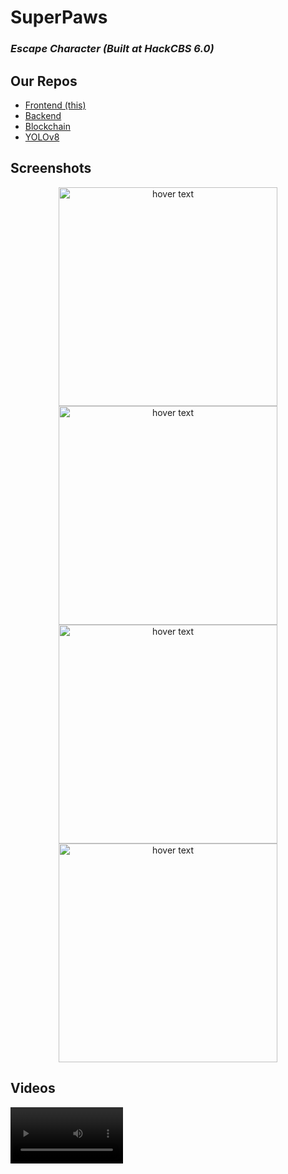 # SuperPaws
### _Escape Character (Built at HackCBS 6.0)_
## Our Repos

- [Frontend (this)](https://github.com/GulatiGarvit/SuperPaws) 
- [Backend](https://github.com/frost-ish/SuperPawsBackend)  
- [Blockchain](https://github.com/timetooth/SuperPawsTruffle)
- [YOLOv8](https://github.com/timetooth/SuperPawsOpenCV)

## Screenshots
<p align="center">
  <img src="https://firebasestorage.googleapis.com/v0/b/superpets-1.appspot.com/o/petpage.png?alt=media&token=2d44163d-9193-477a-87b6-039160111722" width="350" title="hover text">
  <img src="https://firebasestorage.googleapis.com/v0/b/superpets-1.appspot.com/o/login.png?alt=media&token=f246b1ff-aba2-4a59-9af2-7f1a447c0ab1" width="350" title="hover text">
  <img src="https://firebasestorage.googleapis.com/v0/b/superpets-1.appspot.com/o/dashboard.png?alt=media&token=e27a496f-fafb-4fa8-8031-38145678ea87" width="350" title="hover text">
  <img src="https://firebasestorage.googleapis.com/v0/b/superpets-1.appspot.com/o/arphone.png?alt=media&token=1985e9a8-e625-40b5-8342-00096f5f225b" width="350" title="hover text">

## Videos
<video src='https://github.com/timetooth/SuperPawsOpenCV/blob/main/model/video/outs/rethua2.mp4_outfull.mp4' width=180/>

## Tech

SuperPaws has a delicately selected tech stack for all of its components:

- Flutter - Cross-platform mobile app development!
- Firebase - A reliable and quick Mobile BaaS
- Node,js - evented I/O for the backend
- Express - Fast node.js network app framework
- Solidity - To write Smart Contracts based on ETH
- MongoDB
- YOLOv8
- Remix IDE
- Razorpay
- ARCore

## Our Team
- Garvit Gulati
- Ishita
- Keshav Singla
